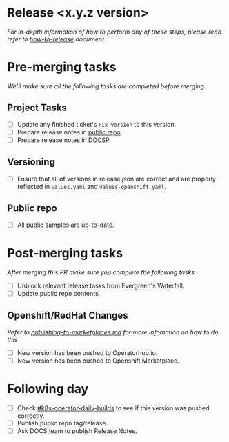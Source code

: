 # Release <x.y.z version>

*For in-depth information of how to perform any of these steps, please read
refer to [how-to-release](../../docs/dev/release/how-to-release.md) document.*

# Pre-merging tasks

*We'll make sure all the following tasks are completed before merging.*

## Project Tasks

- [ ] Update any finished ticket's `Fix Version` to this version.
- [ ] Prepare release notes in [public repo](https://github.com/mongodb/mongodb-enterprise-kubernetes/releases/new).
- [ ] Prepare release notes in [DOCSP](https://jira.mongodb.org/secure/CreateIssueDetails!init.jspa?pid=14181&issuetype=3&summary=[MEKO]%20Kubernetes%20Enterprise%20Operator%20x.y.z%20Release%20Notes).

## Versioning

- [ ] Ensure that all of versions in release.json are correct and are properly reflected in `values.yaml` and `values-openshift.yaml`.

## Public repo

- [ ] All public samples are up-to-date.

# Post-merging tasks

*After merging this PR make sure you complete the following tasks.*

- [ ] Unblock relevant release tasks from Evergreen's Waterfall.
- [ ] Update public repo contents.

## Openshift/RedHat Changes

*Refer to
[publishing-to-marketplaces.md](docs/dev/release/publishing-to-marketplaces.md)
for more infomation on how to do this*

- [ ] New version has been pushed to Operatorhub.io.
- [ ] New version has been pushed to Openshift Marketplace.

# Following day

- [ ] Check [#k8s-operator-daily-builds](https://mongodb.slack.com/archives/C01HYH2KUJ1) to see if this version was pushed correctly.
- [ ] Publish public repo tag/release.
- [ ] Ask DOCS team to publish Release Notes.
